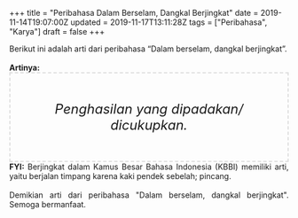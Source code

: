 +++
title = "Peribahasa Dalam Berselam, Dangkal Berjingkat"
date = 2019-11-14T19:07:00Z
updated = 2019-11-17T13:11:28Z
tags = ["Peribahasa", "Karya"]
draft = false
+++

<div dir="ltr" style="text-align: left;" trbidi="on"><div style="text-align: justify;">Berikut ini adalah arti dari peribahasa “Dalam berselam, dangkal berjingkat”.</div><br /><div style="text-align: justify;"><b>Artinya:</b></div><div style="border: 2px dashed #ddd; font-size: 24px; height: auto; margin: 0 auto; padding: 50px; text-align: center; width: auto;"><i>Penghasilan yang dipadakan/ dicukupkan.</i></div><div style="text-align: justify;"><b>FYI:</b> Berjingkat dalam Kamus Besar Bahasa Indonesia (KBBI) memiliki arti, yaitu berjalan timpang karena kaki pendek sebelah; pincang.</div><br /><div style="text-align: justify;">Demikian arti dari peribahasa "Dalam berselam, dangkal berjingkat". Semoga bermanfaat.</div></div>
